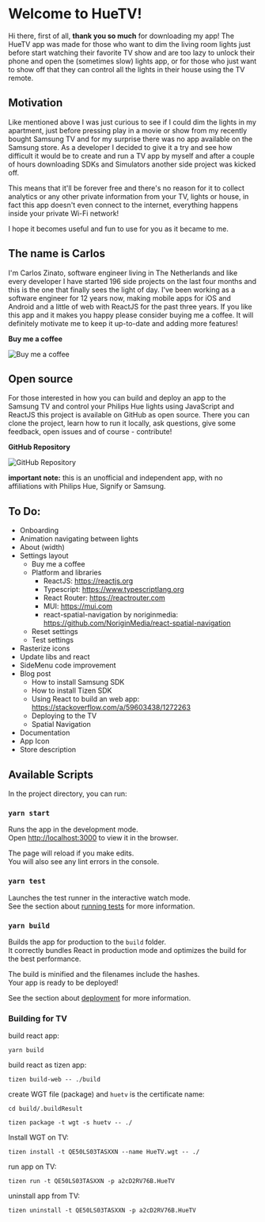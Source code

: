 # Welcome to HueTV!

Hi there, first of all, **thank you so much** for downloading my app!
The HueTV app was made for those who want to dim the living room lights just before start watching their favorite TV show and are too lazy to unlock their phone and open the (sometimes slow) lights app, or for those who just want to show off that they can control all the lights in their house using the TV remote.

## Motivation

Like mentioned above I was just curious to see if I could dim the lights in my apartment, just before pressing play in a movie or show from my recently bought Samsung TV and for my surprise there was no app available on the Samsung store. As a developer I decided to give it a try and see how difficult it would be to create and run a TV app by myself and after a couple of hours downloading SDKs and Simulators another side project was kicked off.

This means that it'll be forever free and there's no reason for it to collect analytics or any other private information from your TV, lights or house, in fact this app doesn't even connect to the internet, everything happens inside your private Wi-Fi network!

I hope it becomes useful and fun to use for you as it became to me.

## The name is Carlos

I'm Carlos Zinato, software engineer living in The Netherlands and like every developer I have started 196 side projects on the last four months and this is the one that finally sees the light of day. I've been working as a software engineer for 12 years now, making mobile apps for iOS and Android and a little of web with ReactJS for the past three years.
If you like this app and it makes you happy please consider buying me a coffee. It will definitely motivate me to keep it up-to-date and adding more features!

**Buy me a coffee**

![Buy me a coffee](https://is2-ssl.mzstatic.com/image/thumb/Purple123/v4/d7/b5/cb/d7b5cbcd-ff98-10d3-5596-5dcc4a8d0eac/source/256x256bb.jpg)


## Open source

For those interested in how you can build and deploy an app to the Samsung TV and control your Philips Hue lights using JavaScript and ReactJS this project is available on GitHub as open source. There you can clone the project, learn how to run it locally, ask questions, give some feedback, open issues and of course - contribute!

 **GitHub Repository**
 
![GitHub Repository](https://is2-ssl.mzstatic.com/image/thumb/Purple123/v4/d7/b5/cb/d7b5cbcd-ff98-10d3-5596-5dcc4a8d0eac/source/256x256bb.jpg)

**important note:** this is an unofficial and independent app, with no affiliations with Philips Hue, Signify or Samsung.

## To Do:

- Onboarding
- Animation navigating between lights
- About (width)
- Settings layout
    - Buy me a coffee
    - Platform and libraries
        - ReactJS: https://reactjs.org
        - Typescript: https://www.typescriptlang.org
        - React Router: https://reactrouter.com
        - MUI: https://mui.com
        - react-spatial-navigation by noriginmedia: https://github.com/NoriginMedia/react-spatial-navigation
    - Reset settings
    - Test settings
- Rasterize icons
- Update libs and react
- SideMenu code improvement
- Blog post
    - How to install Samsung SDK
    - How to install Tizen SDK
    - Using React to build an web app: https://stackoverflow.com/a/59603438/1272263
    - Deploying to the TV
    - Spatial Navigation
- Documentation
- App Icon
- Store description

## Available Scripts

In the project directory, you can run:

### `yarn start`

Runs the app in the development mode.\
Open [http://localhost:3000](http://localhost:3000) to view it in the browser.

The page will reload if you make edits.\
You will also see any lint errors in the console.

### `yarn test`

Launches the test runner in the interactive watch mode.\
See the section about [running tests](https://facebook.github.io/create-react-app/docs/running-tests) for more information.

### `yarn build`

Builds the app for production to the `build` folder.\
It correctly bundles React in production mode and optimizes the build for the best performance.

The build is minified and the filenames include the hashes.\
Your app is ready to be deployed!

See the section about [deployment](https://facebook.github.io/create-react-app/docs/deployment) for more information.

### Building for TV

build react app:   

`yarn build`

build react as tizen app:

`tizen build-web -- ./build`

create WGT file (package) and `huetv` is the certificate name:

`cd build/.buildResult`

`tizen package -t wgt -s huetv -- ./`

Install WGT on TV:

`tizen install -t QE50LS03TASXXN --name HueTV.wgt -- ./`

run app on TV:

`tizen run -t QE50LS03TASXXN -p a2cD2RV76B.HueTV`

uninstall app from TV:

`tizen uninstall -t QE50LS03TASXXN -p a2cD2RV76B.HueTV`


